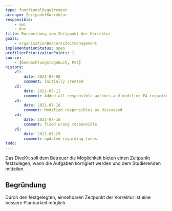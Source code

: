 ```yaml
---
type: functionalRequirement
acronym: ZeitpunktKorrektur
responsible:
    - mwi
    - duz
title: Rückmeldung zum Zeitpunkt der Korrektur
goals:
    - organisationBesseresZeitmanagement
implementationStatus: open
prefilterPriorizationPoints: 1
source:
    - [beobachtungstagebuch, PS4]
history:
    v1:
        date: 2021-07-08
        comment: initially created
    v2:
        date: 2021-07-12
        comment: Added all responsible authors and modified FA regarding todo, added reason
    v3:
        date: 2021-07-16
        comment: Modified responsibles as discussed
    v4:
        date: 2021-07-16
        comment: fixed wrong responsible
    v5:
        date: 2021-07-29
        comment: updated regarding todos
todo:
---
```


Das DiveKit soll dem Betreuer die Möglichkeit bieten einen Zeitpunkt festzulegen, wann die Aufgaben korrigiert werden und dem Studierenden mitteilen.

## Begründung
Durch den festgelegten, einsehbaren Zeitpunkt der Korrektur ist eine bessere Planbarkeit möglich.
